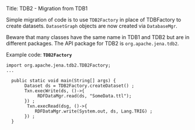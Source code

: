 Title: TDB2 - Migration from TDB1

Simple migration of code is to use `TDB2Factory` in place of TDBFactory to create
datasets. `DatasetGraph` objects are now created via `DatabaseMgr`.

Beware that many classes have the same name in TDB1 and TDB2 but are in
different packages. The API package for TDB2 is `org.apache.jena.tdb2`.

Example code: **`TDB2Factory`**

    import org.apache.jena.tdb2.TDB2Factory;
    ...

      public static void main(String[] args) {
           Dataset ds = TDB2Factory.createDataset() ;
           Txn.execWrite(ds, ()->{
                RDFDataMgr.read(ds, "SomeData.ttl");
           }) ;
            Txn.execRead(dsg, ()->{
               RDFDataMgr.write(System.out, ds, Lang.TRIG) ;
           }) ;
      }
